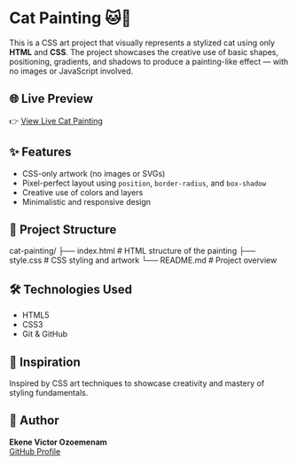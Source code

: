 # Cat Painting 🐱🎨

This is a CSS art project that visually represents a stylized cat using only **HTML** and **CSS**. The project showcases the creative use of basic shapes, positioning, gradients, and shadows to produce a painting-like effect — with no images or JavaScript involved.

## 🌐 Live Preview

👉 [View Live Cat Painting](https://viksmartem.github.io/cat-painting/)

## ✨ Features

- CSS-only artwork (no images or SVGs)
- Pixel-perfect layout using `position`, `border-radius`, and `box-shadow`
- Creative use of colors and layers
- Minimalistic and responsive design

## 📁 Project Structure

cat-painting/
├── index.html # HTML structure of the painting
├── style.css # CSS styling and artwork
└── README.md # Project overview

## 🛠 Technologies Used

- HTML5
- CSS3
- Git & GitHub

## 📌 Inspiration

Inspired by CSS art techniques to showcase creativity and mastery of styling fundamentals.

## 👤 Author

**Ekene Victor Ozoemenam**  
[GitHub Profile](https://github.com/Viksmartem)
